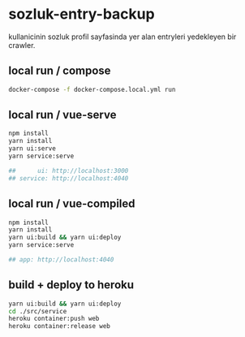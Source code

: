 # sozluk-entry-backup
kullanicinin sozluk profil sayfasinda yer alan entryleri yedekleyen bir crawler. 

## local run / compose
```bash
docker-compose -f docker-compose.local.yml run
```

## local run / vue-serve

```bash
npm install
yarn install
yarn ui:serve
yarn service:serve

##      ui: http://localhost:3000
## service: http://localhost:4040
```

## local run / vue-compiled 

```bash
npm install
yarn install
yarn ui:build && yarn ui:deploy
yarn service:serve

## app: http://localhost:4040
```

## build + deploy to heroku
```bash
yarn ui:build && yarn ui:deploy
cd ./src/service
heroku container:push web
heroku container:release web
```